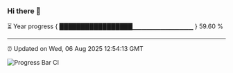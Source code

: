 ### Hi there 👋

⏳ Year progress { █████████████████▁▁▁▁▁▁▁▁▁▁▁▁▁ } 59.60 %

---

⏰ Updated on Wed, 06 Aug 2025 12:54:13 GMT

![Progress Bar CI](https://github.com/liununu/liununu/workflows/Progress%20Bar%20CI/badge.svg)
